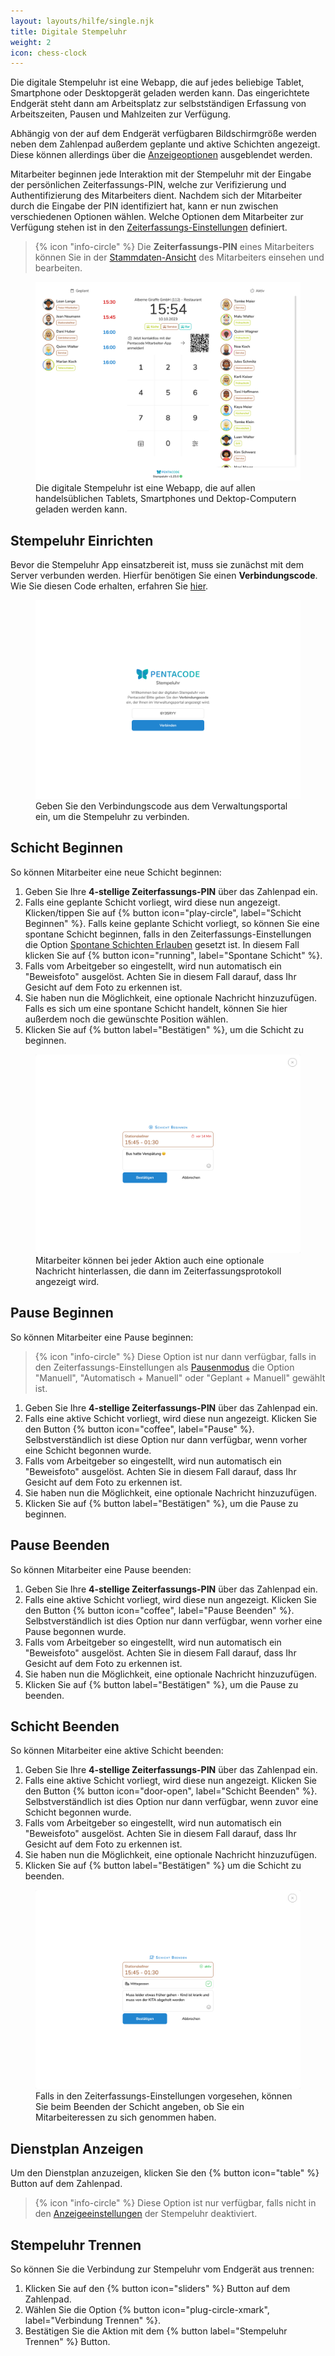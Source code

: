 ```yaml
---
layout: layouts/hilfe/single.njk
title: Digitale Stempeluhr
weight: 2
icon: chess-clock
---
```


Die digitale Stempeluhr ist eine Webapp, die auf jedes beliebige Tablet, Smartphone oder Desktopgerät geladen werden kann. Das eingerichtete Endgerät steht dann am Arbeitsplatz zur selbstständigen Erfassung von Arbeitszeiten, Pausen und Mahlzeiten zur Verfügung.

Abhängig von der auf dem Endgerät verfügbaren Bildschirmgröße werden neben dem Zahlenpad außerdem geplante und aktive Schichten angezeigt. Diese können allerdings über die [Anzeigeoptionen](/hilfe/handbuch/zeiterfassung/#stempeluhren-verwalten) ausgeblendet werden.

Mitarbeiter beginnen jede Interaktion mit der Stempeluhr mit der Eingabe der persönlichen Zeiterfassungs-PIN, welche zur Verifizierung und Authentifizierung des Mitarbeiters dient. Nachdem sich der Mitarbeiter durch die Eingabe der PIN identifiziert hat, kann er nun zwischen verschiedenen Optionen wählen. Welche Optionen dem Mitarbeiter zur Verfügung stehen ist in den [Zeiterfassungs-Einstellungen](/hilfe/handbuch/einstellungen/zeiterfassung) definiert.

> {% icon "info-circle" %} Die **Zeiterfassungs-PIN** eines Mitarbeiters können Sie in der [Stammdaten-Ansicht](/hilfe/handbuch/mitarbeiter/stammdaten/) des Mitarbeiters einsehen und bearbeiten.

<figure>
<img src="stempeluhr.png" />
<figcaption>Die digitale Stempeluhr ist eine Webapp, die auf allen handelsüblichen Tablets, Smartphones und Dektop-Computern geladen werden kann.</figcaption>
</figure>

## Stempeluhr Einrichten

Bevor die Stempeluhr App einsatzbereit ist, muss sie zunächst mit dem Server verbunden werden. Hierfür benötigen Sie einen **Verbindungscode**. Wie Sie diesen Code erhalten, erfahren Sie [hier](/hilfe/handbuch/zeiterfassung/#stempeluhr-einrichten).

<figure>
<img src="stempeluhr_einrichten_3.png" />
<figcaption>Geben Sie den Verbindungscode aus dem Verwaltungsportal ein, um die Stempeluhr zu verbinden.</figcaption>
</figure>

## Schicht Beginnen

So können Mitarbeiter eine neue Schicht beginnen:

1. Geben Sie Ihre **4-stellige Zeiterfassungs-PIN** über das Zahlenpad ein.
2. Falls eine geplante Schicht vorliegt, wird diese nun angezeigt. Klicken/tippen Sie auf {% button icon="play-circle", label="Schicht Beginnen" %}. Falls keine geplante Schicht vorliegt, so können Sie eine spontane Schicht beginnen, falls in den Zeiterfassungs-Einstellungen die Option [Spontane Schichten Erlauben](/hilfe/handbuch/einstellungen/zeiterfassung/#spontane-schichten) gesetzt ist. In diesem Fall klicken Sie auf {% button icon="running", label="Spontane Schicht" %}.
3. Falls vom Arbeitgeber so eingestellt, wird nun automatisch ein "Beweisfoto" ausgelöst. Achten Sie in diesem Fall darauf, dass Ihr Gesicht auf dem Foto zu erkennen ist.
4. Sie haben nun die Möglichkeit, eine optionale Nachricht hinzuzufügen. Falls es sich um eine spontane Schicht handelt, können Sie hier außerdem noch die gewünschte Position wählen.
5. Klicken Sie auf {% button label="Bestätigen" %}, um die Schicht zu beginnen.

<figure>
<img src="stempeluhr_schicht_beginnen.png" />
<figcaption>Mitarbeiter können bei jeder Aktion auch eine optionale Nachricht hinterlassen, die dann im Zeiterfassungsprotokoll angezeigt wird.</figcaption>
</figure>

## Pause Beginnen

So können Mitarbeiter eine Pause beginnen:

> {% icon "info-circle" %} Diese Option ist nur dann verfügbar, falls in den Zeiterfassungs-Einstellungen als [Pausenmodus](/hilfe/handbuch/einstellungen/zeiterfassung/#pausenmodus) die Option "Manuell", "Automatisch + Manuell" oder "Geplant + Manuell" gewählt ist.

1. Geben Sie Ihre **4-stellige Zeiterfassungs-PIN** über das Zahlenpad ein.
2. Falls eine aktive Schicht vorliegt, wird diese nun angezeigt. Klicken Sie den Button {% button icon="coffee", label="Pause" %}. Selbstverständlich ist diese Option nur dann verfügbar, wenn vorher eine Schicht begonnen wurde.
3. Falls vom Arbeitgeber so eingestellt, wird nun automatisch ein "Beweisfoto" ausgelöst. Achten Sie in diesem Fall darauf, dass Ihr Gesicht auf dem Foto zu erkennen ist.
4. Sie haben nun die Möglichkeit, eine optionale Nachricht hinzuzufügen.
5. Klicken Sie auf {% button label="Bestätigen" %}, um die Pause zu beginnen.

## Pause Beenden

So können Mitarbeiter eine Pause beenden:

1. Geben Sie Ihre **4-stellige Zeiterfassungs-PIN** über das Zahlenpad ein.
2. Falls eine aktive Schicht vorliegt, wird diese nun angezeigt. Klicken Sie den Button {% button icon="coffee", label="Pause Beenden" %}. Selbstverständlich ist dies Option nur dann verfügbar, wenn vorher eine Pause begonnen wurde.
3. Falls vom Arbeitgeber so eingestellt, wird nun automatisch ein "Beweisfoto" ausgelöst. Achten Sie in diesem Fall darauf, dass Ihr Gesicht auf dem Foto zu erkennen ist.
4. Sie haben nun die Möglichkeit, eine optionale Nachricht hinzuzufügen.
5. Klicken Sie auf {% button label="Bestätigen" %}, um die Pause zu beenden.

## Schicht Beenden

So können Mitarbeiter eine aktive Schicht beenden:

1. Geben Sie Ihre **4-stellige Zeiterfassungs-PIN** über das Zahlenpad ein.
2. Falls eine aktive Schicht vorliegt, wird diese nun angezeigt. Klicken Sie den Button {% button icon="door-open", label="Schicht Beenden" %}. Selbstverständlich ist dies Option nur dann verfügbar, wenn zuvor eine Schicht begonnen wurde.
3. Falls vom Arbeitgeber so eingestellt, wird nun automatisch ein "Beweisfoto" ausgelöst. Achten Sie in diesem Fall darauf, dass Ihr Gesicht auf dem Foto zu erkennen ist.
4. Sie haben nun die Möglichkeit, eine optionale Nachricht hinzuzufügen.
5. Klicken Sie auf {% button label="Bestätigen" %} um die Schicht zu beenden.

<figure>
<img src="stempeluhr_schicht_beenden.png" />
<figcaption>Falls in den Zeiterfassungs-Einstellungen vorgesehen, können Sie beim Beenden der Schicht angeben, ob Sie ein Mitarbeiteressen zu sich genommen haben.</figcaption>
</figure>

## Dienstplan Anzeigen

Um den Dienstplan anzuzeigen, klicken Sie den {% button icon="table" %} Button auf dem Zahlenpad.

> {% icon "info-circle" %} Diese Option ist nur verfügbar, falls nicht in den [Anzeigeeinstellungen](/hilfe/handbuch/zeiterfassung/#anzeige) der Stempeluhr deaktiviert.

## Stempeluhr Trennen

So können Sie die Verbindung zur Stempeluhr vom Endgerät aus trennen:

1. Klicken Sie auf den {% button icon="sliders" %} Button auf dem Zahlenpad.
2. Wählen Sie die Option {% button icon="plug-circle-xmark", label="Verbindung Trennen" %}.
3. Bestätigen Sie die Aktion mit dem {% button label="Stempeluhr Trennen" %} Button.